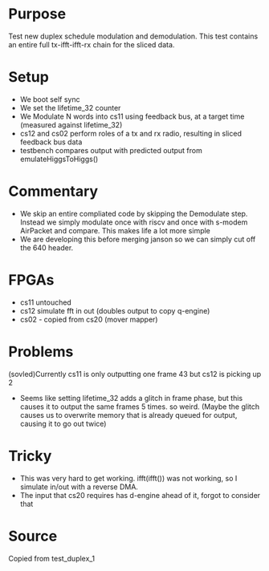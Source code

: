 # Purpose
Test new duplex schedule modulation and demodulation.  This test contains an entire full tx-ifft-ifft-rx chain for the sliced data.

# Setup
* We boot self sync
* We set the lifetime_32 counter
* We Modulate N words into cs11 using feedback bus, at a target time (measured against lifetime_32)
* cs12 and cs02 perform roles of a tx and rx radio, resulting in sliced feedback bus data
* testbench compares output with predicted output from emulateHiggsToHiggs()


# Commentary
* We skip an entire compliated code by skipping the Demodulate step.  Instead we simply modulate once with riscv and once with s-modem AirPacket and compare.  This makes life a lot more simple
* We are developing this before merging janson so we can simply cut off the 640 header.


# FPGAs
* cs11 untouched
* cs12 simulate fft in out  (doubles output to copy q-engine)
* cs02 - copied from cs20 (mover mapper)


# Problems
(sovled)Currently cs11 is only outputting one frame 43 but cs12 is picking up 2
* Seems like setting lifetime_32 adds a glitch in frame phase, but this causes it to output the same frames 5 times.  so weird. (Maybe the glitch causes us to overwrite memory that is already queued for output, causing it to go out twice)




# Tricky
* This was very hard to get working.  ifft(ifft()) was not working, so I simulate in/out with a reverse DMA.
* The input that cs20 requires has d-engine ahead of it, forgot to consider that


# Source
Copied from test_duplex_1